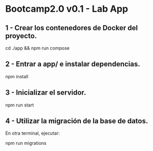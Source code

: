 # Bootcamp2.0 v0.1 - Lab App

## 1 - Crear los contenedores de Docker del proyecto.
cd ./app && npm run compose

## 2 - Entrar a app/ e instalar dependencias.
npm install

## 3 - Inicializar el servidor.
npm run start

## 4 - Utilizar la migración de la base de datos.
En otra terminal, ejecutar:

npm run migrations
